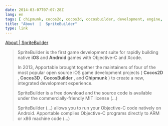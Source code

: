 ```yaml
---
date: 2014-03-07T07:07:28Z
lang: en
tags: [ chipmunk, cocos2d, cocos3d, cocosbuilder, development, engine, framework, game, ios, objc ]
title: "About  |  SpriteBuilder"
type: link
---
```


[About  |  SpriteBuilder](http://www.spritebuilder.com/about/)

> SpriteBuilder is the first game development suite for rapidly building
> native **iOS** and **Android** games with Objective-C and Xcode.
>
> In 2013, Apportable brought together the maintainers of four of the
> most popular open source iOS game development projects ( **Cocos2D** ,
> **Cocos3D** , **CocosBuilder** , and **Chipmunk** ) to create a new,
> integrated development experience.
>
> SpriteBuilder is a free download and the source code is available
> under the commercially-friendly MIT license (...)
>
> SpriteBuilder (...) allows you to run your Objective-C code natively
> on Android. Apportable compiles Objective-C programs directly to ARM
> or x86 machine code (...)

